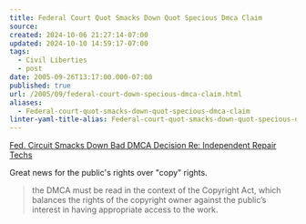 ```yaml
---
title: Federal Court Quot Smacks Down Quot Specious Dmca Claim
source: 
created: 2024-10-06 21:27:14-07:00
updated: 2024-10-10 14:59:17-07:00
tags:
  - Civil Liberties
  - post
date: 2005-09-26T13:17:00.000-07:00
published: true
url: /2005/09/federal-court-down-specious-dmca-claim.html
aliases:
  - Federal-court-quot-smacks-down-quot-specious-dmca-claim
linter-yaml-title-alias: Federal-court-quot-smacks-down-quot-specious-dmca-claim
---
```



[Fed. Circuit Smacks Down Bad DMCA Decision Re: Independent Repair Techs](https://www.corante.com/copyfight/archives/039297print.html)  
  
Great news for the public's rights over "copy" rights.  
  

>   
> the DMCA must be read in the context of the Copyright Act, which balances the rights of the copyright owner against the public’s interest in having appropriate access to the work.